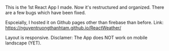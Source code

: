This is the 1st React App I made.
Now it's restructured and organized. There are a few bugs which have been fixed.

Espceially, I hosted it on Github pages other than firebase than before.
Link: https://nguyentruongthanhtam.github.io/ReactWeather/

Layout is responsive.
Disclamer: The App does NOT work on mobile landscape (YET).
